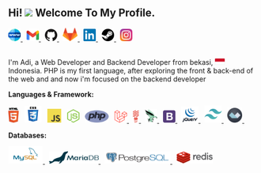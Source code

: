 ## Hi! <img src="https://media.giphy.com/media/hvRJCLFzcasrR4ia7z/giphy.gif" width="25px"> Welcome To My Profile.

<a href="https://github.com/adiyansahcode/" target="_blank">
  <img alt="Adiyansah Website" width="25px" src="assets/world-wide-web.svg" />
</a>
&nbsp;
<a href="mailto:adiyansahcode@gmail.com" target="_blank">
  <img alt="Adiyansah Email" width="25px" src="assets/gmail.svg" />
</a>
&nbsp;
<a href="https://github.com/adiyansahcode/" target="_blank">
  <img alt="Adiyansah Github" width="25px" src="assets/github-icon.svg" />
</a>
&nbsp;
<a href="https://gitlab.com/adiyansahcode" target="_blank">
  <img alt="Adiyansah gitlab" width="30px" src="assets/gitlab-icon.svg" />
</a>
&nbsp;
<a href="https://www.linkedin.com/in/adiyansah-code/" target="_blank">
  <img alt="Adiyansah LinkedIN" width="25px" src="assets/linkedin.svg" />
</a>
&nbsp;
<a href="https://steamcommunity.com/id/AdiTheDragon/" target="_blank">
  <img alt="Adiyansah Steam" width="25px" src="assets/steam.svg" />
</a>
&nbsp;
<a href="https://www.instagram.com/adi_the_dragon/" target="_blank">
  <img alt="Adiyansah instagram" width="25px" src="assets/instagram-icon.svg" />
</a>

<br />
<br />

<p>
I'm Adi, a Web Developer and Backend Developer from bekasi, <img src="assets/indonesia.svg" width="20"/> Indonesia. PHP is my first language, after exploring the front & back-end of the web and and now i'm focused on the backend developer
</p>

**Languages & Framework:**

<p>
  <img alt="html5" height="30px" src="assets/html5.svg" />
  &nbsp;
  <img alt="css3" width="34px" src="assets/css3.svg" />
  &nbsp;
  <img alt="javascript" width="28px" src="assets/javascript.svg" />
  &nbsp;
  <img alt="nodejs" width="25px" src="assets/nodejs-icon.svg" />
  &nbsp;
  <img alt="laravel" height="25px" src="assets/php-icon.svg" />
  &nbsp;
  <a href="https://laravel.com/" target="_blank">
    <img alt="laravel" width="25px" src="assets/laravel-icon-new.svg" />
  </a>
  &nbsp;
  <a href="https://lumen.laravel.com/" target="_blank">
    <img alt="lumen" height="25px" src="assets/lumen-icon.svg" />
  </a>
  &nbsp;
  <a href="https://phalcon.io/" target="_blank">
    <img alt="phalcon" width="25px" src="assets/phalcon.svg" />
  </a>
  &nbsp;
  <a href="https://getbootstrap.com/" target="_blank">
    <img alt="bootstrap" width="25px" src="assets/bootstrap-4.svg" />
  </a>
  &nbsp;
  <a href="https://getbootstrap.com/" target="_blank">
    <img alt="jquery" width="35px" src="assets/jquery-vertical.svg" />
  </a>
  &nbsp;
  <a href="https://tailwindcss.com/" target="_blank">
    <img alt="tailwindcss" width="35px" src="assets/tailwindcss-icon.svg" />
  </a>
  &nbsp;
  <a href="https://github.com/alpinejs/alpine/" target="_blank">
    <img alt="alpinejs" width="30px" src="assets/alpinejs-icon.svg" />
  </a>
  &nbsp;
</p>

**Databases:**

<p>
  <a href="https://www.mysql.com/" target="_blank">
    <img alt="mysql" height="35px" src="assets/mysql.svg" />
  </a>
  &nbsp;
  <a href="https://www.mysql.com/" target="_blank">
    <img alt="mysql" height="25px" src="assets/mariadb.svg" />
  </a>
  &nbsp;
  <a href="https://www.mysql.com/" target="_blank">
    <img alt="mysql" height="25px" src="assets/postgresql-horizontal.svg" />
  </a>
  &nbsp;
  <a href="https://www.mysql.com/" target="_blank">
    <img alt="mysql" height="25px" src="assets/redis.svg" />
  </a>
</p>
